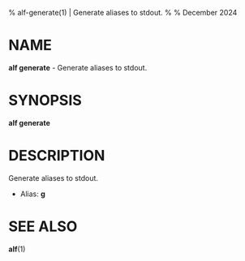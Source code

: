 % alf-generate(1) | Generate aliases to stdout.
% 
% December 2024

NAME
==================================================

**alf generate** - Generate aliases to stdout.

SYNOPSIS
==================================================

**alf generate**

DESCRIPTION
==================================================

Generate aliases to stdout.

- Alias: **g**

SEE ALSO
==================================================

**alf**(1)


